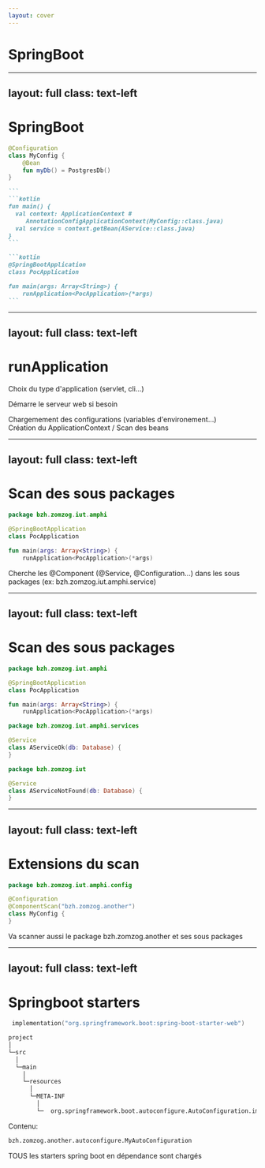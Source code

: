```yaml
---
layout: cover
---
```


# SpringBoot

---
layout: full
class: text-left
---

# SpringBoot

```kotlin
@Configuration
class MyConfig {
    @Bean
    fun myDb() = PostgresDb()
}
```

````md magic-move
```
```kotlin
fun main() {
  val context: ApplicationContext #
     AnnotationConfigApplicationContext(MyConfig::class.java)
  val service = context.getBean(AService::class.java)
}
```

```kotlin
@SpringBootApplication
class PocApplication

fun main(args: Array<String>) {
    runApplication<PocApplication>(*args)
```
````

---
layout: full
class: text-left
---

# runApplication

<div v-click>
Choix du type d'application (servlet, cli...)

Démarre le serveur web si besoin
</div>

<div v-click>
Chargemement des configurations (variables d'environement...)
</div>

<div v-click>
Création du ApplicationContext / Scan des beans
</div>

---
layout: full
class: text-left
---

# Scan des sous packages

```kotlin
package bzh.zomzog.iut.amphi

@SpringBootApplication
class PocApplication

fun main(args: Array<String>) {
    runApplication<PocApplication>(*args)
```

Cherche les @Component (@Service, @Configuration...) dans les sous packages (ex: bzh.zomzog.iut.amphi.service)

---
layout: full
class: text-left
---

# Scan des sous packages

```kotlin
package bzh.zomzog.iut.amphi

@SpringBootApplication
class PocApplication

fun main(args: Array<String>) {
    runApplication<PocApplication>(*args)
```

<div v-click>

```kotlin
package bzh.zomzog.iut.amphi.services

@Service
class AServiceOk(db: Database) {
}
```

</div>

<div v-click>

```kotlin
package bzh.zomzog.iut

@Service
class AServiceNotFound(db: Database) {
}
```

</div>

---
layout: full
class: text-left
---

# Extensions du scan

```kotlin
package bzh.zomzog.iut.amphi.config

@Configuration
@ComponentScan("bzh.zomzog.another")
class MyConfig {
}
```

Va scanner aussi le package bzh.zomzog.another et ses sous packages

---
layout: full
class: text-left
---

# Springboot starters

```kotlin
 implementation("org.springframework.boot:spring-boot-starter-web")
```

<div v-click>

```txt
project
│
└─src
  │
  └─main
    │
    └─resources
      │
      └─META-INF
        │
        └─  org.springframework.boot.autoconfigure.AutoConfiguration.imports
```

</div>

<div v-click>

Contenu:

```txt
bzh.zomzog.another.autoconfigure.MyAutoConfiguration
```

</div>

<div v-click>

TOUS les starters spring boot en dépendance sont chargés

</div>
